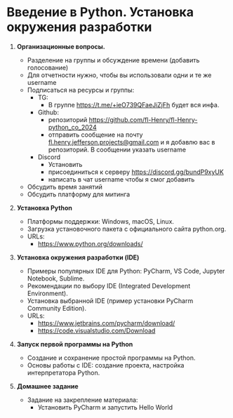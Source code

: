 # **Введение в Python. Установка окружения разработки**

1. **Организационные вопросы.**
   - Разделение на группы и обсуждение времени (добавить голосование)
   - Для отчетности нужно, чтобы вы использовали одни и те же username
   - Подписаться на ресурсы и группы:
      - TG: 
         - В группе https://t.me/+ieO739QFaeJiZjFh  будет вся инфа.
      - Github: 
         - репозиторий https://github.com/fl-Henry/fl-Henry-python_co_2024
         - отправить сообщение на почту fl.henry.jefferson.projects@gmail.com и я добавлю вас в репозиторий. В сообщении указать username
      - Discord
         - Установить
         - присоединиться к серверу https://discord.gg/bundP9xyUK
         - написать в чат username чтобы я смог добавить
   - Обсудить время занятий
   - Обсудить платформу для митинга

2. **Установка Python**
   - Платформы поддержки: Windows, macOS, Linux.
   - Загрузка установочного пакета с официального сайта python.org.  
   - URLs:  
      - https://www.python.org/downloads/


3. **Установка окружения разработки (IDE)**
   - Примеры популярных IDE для Python: PyCharm, VS Code, Jupyter Notebook, Sublime.
   - Рекомендации по выбору IDE (Integrated Development Environment).
   - Установка выбранной IDE (пример установки PyCharm Community Edition).  
   - URLs:  
      - https://www.jetbrains.com/pycharm/download/  
      - https://code.visualstudio.com/Download

4. **Запуск первой программы на Python**
   - Создание и сохранение простой программы на Python.
   - Основы работы с IDE: создание проекта, настройка интерпретатора Python.

5. **Домашнее задание**
   - Задание на закрепление материала:
      - Установить PyCharm и запустить Hello World
